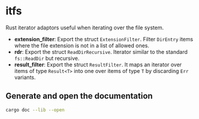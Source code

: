 # itfs

Rust iterator adaptors useful when iterating over the file system.

-   **extension_filter**: Export the struct `ExtensionFilter`. Filter `DirEntry` items where the
    file extension is not in a list of allowed ones.
-   **rdr**: Export the struct `ReadDirRecursive`. Iterator similar to the standard `fs::ReadDir`
    but recursive.
-   **result_filter**: Export the struct `ResultFilter`. It maps an iterator over items of type
    `Result<T>` into one over items of type `T` by discarding `Err` variants.

## Generate and open the documentation

```bash
cargo doc --lib --open
```
